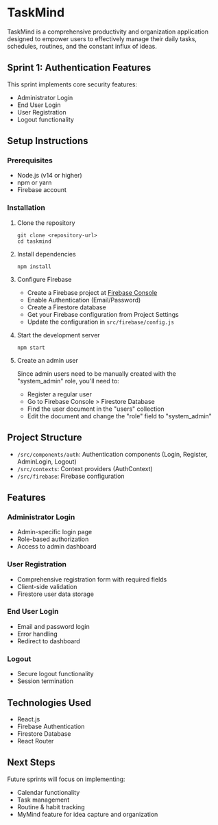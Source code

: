 # TaskMind

TaskMind is a comprehensive productivity and organization application designed to empower users to effectively manage their daily tasks, schedules, routines, and the constant influx of ideas.

## Sprint 1: Authentication Features

This sprint implements core security features:
- Administrator Login
- End User Login
- User Registration
- Logout functionality

## Setup Instructions

### Prerequisites
- Node.js (v14 or higher)
- npm or yarn
- Firebase account

### Installation

1. Clone the repository
   ```
   git clone <repository-url>
   cd taskmind
   ```

2. Install dependencies
   ```
   npm install
   ```

3. Configure Firebase

   - Create a Firebase project at [Firebase Console](https://console.firebase.google.com/)
   - Enable Authentication (Email/Password)
   - Create a Firestore database
   - Get your Firebase configuration from Project Settings
   - Update the configuration in `src/firebase/config.js`

4. Start the development server
   ```
   npm start
   ```

5. Create an admin user

   Since admin users need to be manually created with the "system_admin" role, you'll need to:
   
   - Register a regular user
   - Go to Firebase Console > Firestore Database
   - Find the user document in the "users" collection
   - Edit the document and change the "role" field to "system_admin"

## Project Structure

- `/src/components/auth`: Authentication components (Login, Register, AdminLogin, Logout)
- `/src/contexts`: Context providers (AuthContext)
- `/src/firebase`: Firebase configuration

## Features

### Administrator Login
- Admin-specific login page
- Role-based authorization
- Access to admin dashboard

### User Registration
- Comprehensive registration form with required fields
- Client-side validation
- Firestore user data storage

### End User Login
- Email and password login
- Error handling
- Redirect to dashboard

### Logout
- Secure logout functionality
- Session termination

## Technologies Used

- React.js
- Firebase Authentication
- Firestore Database
- React Router

## Next Steps

Future sprints will focus on implementing:
- Calendar functionality
- Task management
- Routine & habit tracking
- MyMind feature for idea capture and organization 